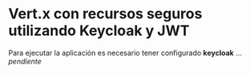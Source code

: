# Vert.x con recursos seguros utilizando Keycloak y JWT

Para ejecutar la aplicación es necesario tener configurado **keycloak** ... *pendiente*

